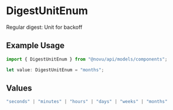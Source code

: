 # DigestUnitEnum

Regular digest: Unit for backoff

## Example Usage

```typescript
import { DigestUnitEnum } from "@novu/api/models/components";

let value: DigestUnitEnum = "months";
```

## Values

```typescript
"seconds" | "minutes" | "hours" | "days" | "weeks" | "months"
```